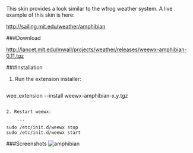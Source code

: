 This skin provides a look similar to the wfrog weather system.  A live example of this skin is here:

http://sailing.mit.edu/weather/amphibian


###Download

http://lancet.mit.edu/mwall/projects/weather/releases/weewx-amphibian-0.11.tgz

###Installation

1. Run the extension installer:

    ```
wee_extension --install weewx-amphibian-x.y.tgz
```

2. Restart weewx:

    ```
sudo /etc/init.d/weewx stop
sudo /etc/init.d/weewx start
```

###Screenshots
![amphibian](http://lancet.mit.edu/mwall/projects/weather/amphibian-for-weewx-0.1/amphibian-for-weewx.png )

